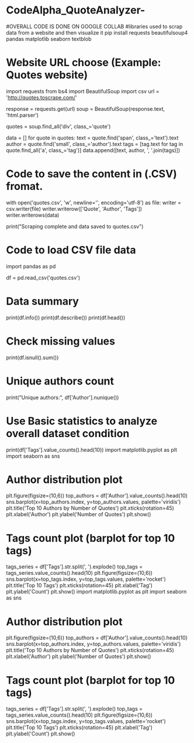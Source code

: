 # CodeAlpha_QuoteAnalyzer-
#OVERALL CODE IS DONE ON GOOGLE COLLAB
#libraries used to scrap data from a website and then visualize it
pip install requests beautifulsoup4 pandas matplotlib seaborn textblob
# Website URL choose  (Example: Quotes website)
import requests
from bs4 import BeautifulSoup
import csv
url = 'http://quotes.toscrape.com/'

response = requests.get(url)
soup = BeautifulSoup(response.text, 'html.parser')

quotes = soup.find_all('div', class_='quote')

data = []
for quote in quotes:
    text = quote.find('span', class_='text').text
    author = quote.find('small', class_='author').text
    tags = [tag.text for tag in quote.find_all('a', class_='tag')]
    data.append([text, author, ', '.join(tags)])

# Code to save the content in (.CSV) fromat.
with open('quotes.csv', 'w', newline='', encoding='utf-8') as file:
    writer = csv.writer(file)
    writer.writerow(['Quote', 'Author', 'Tags'])
    writer.writerows(data)

print("Scraping complete and data saved to quotes.csv")
# Code to load CSV file data 
import pandas as pd

df = pd.read_csv('quotes.csv')

# Data summary
print(df.info())
print(df.describe())
print(df.head())

# Check missing values
print(df.isnull().sum())

# Unique authors count
print("Unique authors:", df['Author'].nunique())

# Use Basic statistics to analyze overall dataset condition
print(df['Tags'].value_counts().head(10))
import matplotlib.pyplot as plt
import seaborn as sns

# Author distribution plot
plt.figure(figsize=(10,6))
top_authors = df['Author'].value_counts().head(10)
sns.barplot(x=top_authors.index, y=top_authors.values, palette='viridis')
plt.title('Top 10 Authors by Number of Quotes')
plt.xticks(rotation=45)
plt.xlabel('Author')
plt.ylabel('Number of Quotes')
plt.show()

# Tags count plot (barplot for top 10 tags)
tags_series = df['Tags'].str.split(', ').explode()
top_tags = tags_series.value_counts().head(10)
plt.figure(figsize=(10,6))
sns.barplot(x=top_tags.index, y=top_tags.values, palette='rocket')
plt.title('Top 10 Tags')
plt.xticks(rotation=45)
plt.xlabel('Tag')
plt.ylabel('Count')
plt.show()
import matplotlib.pyplot as plt
import seaborn as sns

# Author distribution plot
plt.figure(figsize=(10,6))
top_authors = df['Author'].value_counts().head(10)
sns.barplot(x=top_authors.index, y=top_authors.values, palette='viridis')
plt.title('Top 10 Authors by Number of Quotes')
plt.xticks(rotation=45)
plt.xlabel('Author')
plt.ylabel('Number of Quotes')
plt.show()

# Tags count plot (barplot for top 10 tags)
tags_series = df['Tags'].str.split(', ').explode()
top_tags = tags_series.value_counts().head(10)
plt.figure(figsize=(10,6))
sns.barplot(x=top_tags.index, y=top_tags.values, palette='rocket')
plt.title('Top 10 Tags')
plt.xticks(rotation=45)
plt.xlabel('Tag')
plt.ylabel('Count')
plt.show()


















